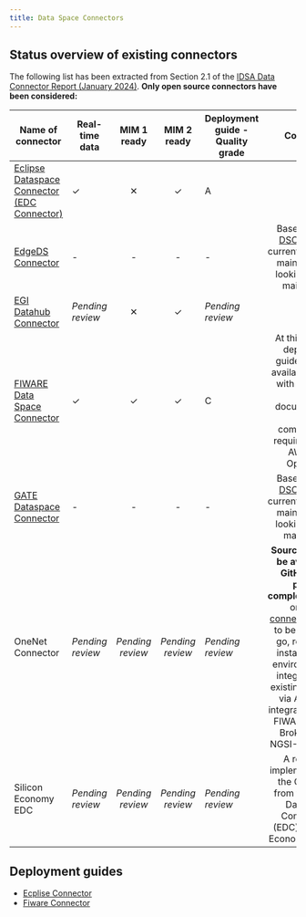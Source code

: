 ```yaml
---
title: Data Space Connectors
---
```


## Status overview of existing connectors

The following list has been extracted from Section 2.1 of the [IDSA Data Connector Report (January 2024)](https://internationaldataspaces.org/wp-content/uploads/dlm_uploads/IDSA-Data-Connector-Report-89-No-11-January-2024.pdf). **Only open source connectors have been considered:**

| Name of connector                                                                                  | Real-time data   |    MIM 1 ready   |    MIM 2 ready   | Deployment guide - Quality grade |                                                                                                                                                                                Comments                                                                                                                                                                               |
|----------------------------------------------------------------------------------------------------|------------------|:----------------:|:----------------:|----------------------------------|:---------------------------------------------------------------------------------------------------------------------------------------------------------------------------------------------------------------------------------------------------------------------------------------------------------------------------------------------------------------------:|
| [Eclipse Dataspace Connector (EDC Connector)](https://github.com/eclipse-edc/Connector)                               |         ✓        |         ✕        |         ✓        |                 A                |                                                                                                                                                                                                                                                                                                                                                                       |
| [EdgeDS Connector](https://github.com/jkalogero/EdgeDS)                                            |         -        |         -        |         -        |                 -                | Based on [IDSA DSC](https://github.com/International-Data-Spaces-Association/DataspaceConnector), which is currently no longer maintained but looking for new maintainers.                                                                                                                                                                                            |
| [EGI Datahub Connector](https://docs.egi.eu/users/data/management/datahub)                         | _Pending review_ |         ✕        |         ✓        |         _Pending review_         |                                                                                                                                                                                                                                                                                                                                                                       |
| [FIWARE Data Space Connector](https://github.com/FIWARE/data-space-connector)                      |         ✓        |         ✓        |         ✓        |                 C                | At this moment, deployment guides are only available on AWS with Openshift. Poor documentation. High computational requirements on AWS with Openshift.                                                                                                                                                                                                                |
| [GATE Dataspace Connector](https://github.com/gate-institute/DataspaceConnector/blob/main/LICENSE) |         -        |         -        |         -        |                 -                | Based on [IDSA DSC](https://github.com/International-Data-Spaces-Association/DataspaceConnector), which is currently no longer maintained but looking for new maintainers                                                                                                                                                                                             |
| OneNet Connector                                                                                   | _Pending review_ | _Pending review_ | _Pending review_ |         _Pending review_         | **Source Code will be available in GitHub upon project completion.**.Based on [TRUE connector](https://github.com/International-Data-Spaces-Association/true-connector). Claims to be ready-to-go, ready to be installed in any environment and integrated with existing platforms via APIs. Fully integrated with the FIWARE Context Broker (in the NGSI-LD version) |
| Silicon Economy EDC                                                                                | _Pending review_ | _Pending review_ | _Pending review_ |         _Pending review_         | A reference implementation of the Connector from the Eclipse Dataspace Components (EDC) for Silicon Economy projects.                                                                                                                                                                                                                                                 |

## Deployment guides
- [Ecplise Connector](eclipse_mvd.md)
- [Fiware Connector](fiware_connector/index.md)